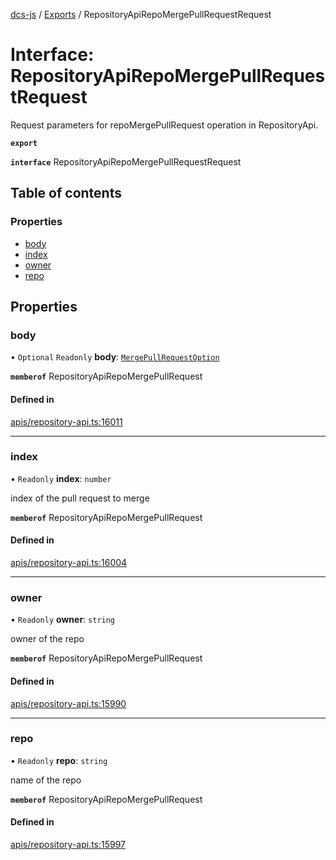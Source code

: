 [dcs-js](../README.md) / [Exports](../modules.md) / RepositoryApiRepoMergePullRequestRequest

# Interface: RepositoryApiRepoMergePullRequestRequest

Request parameters for repoMergePullRequest operation in RepositoryApi.

**`export`**

**`interface`** RepositoryApiRepoMergePullRequestRequest

## Table of contents

### Properties

- [body](RepositoryApiRepoMergePullRequestRequest.md#body)
- [index](RepositoryApiRepoMergePullRequestRequest.md#index)
- [owner](RepositoryApiRepoMergePullRequestRequest.md#owner)
- [repo](RepositoryApiRepoMergePullRequestRequest.md#repo)

## Properties

### <a id="body" name="body"></a> body

• `Optional` `Readonly` **body**: [`MergePullRequestOption`](MergePullRequestOption.md)

**`memberof`** RepositoryApiRepoMergePullRequest

#### Defined in

[apis/repository-api.ts:16011](https://github.com/unfoldingWord/dcs-js/blob/b29eb7a/apis/repository-api.ts#L16011)

___

### <a id="index" name="index"></a> index

• `Readonly` **index**: `number`

index of the pull request to merge

**`memberof`** RepositoryApiRepoMergePullRequest

#### Defined in

[apis/repository-api.ts:16004](https://github.com/unfoldingWord/dcs-js/blob/b29eb7a/apis/repository-api.ts#L16004)

___

### <a id="owner" name="owner"></a> owner

• `Readonly` **owner**: `string`

owner of the repo

**`memberof`** RepositoryApiRepoMergePullRequest

#### Defined in

[apis/repository-api.ts:15990](https://github.com/unfoldingWord/dcs-js/blob/b29eb7a/apis/repository-api.ts#L15990)

___

### <a id="repo" name="repo"></a> repo

• `Readonly` **repo**: `string`

name of the repo

**`memberof`** RepositoryApiRepoMergePullRequest

#### Defined in

[apis/repository-api.ts:15997](https://github.com/unfoldingWord/dcs-js/blob/b29eb7a/apis/repository-api.ts#L15997)
